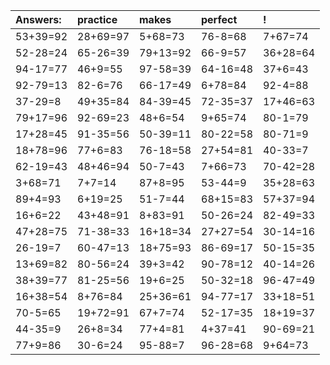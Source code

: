 | Answers: | practice | makes | perfect | ! |
| :--- | :--- | :--- | :--- | :--- |
| 53+39=92 | 28+69=97 | 5+68=73 | 76-8=68 | 7+67=74 | 
| 52-28=24 | 65-26=39 | 79+13=92 | 66-9=57 | 36+28=64 | 
| 94-17=77 | 46+9=55 | 97-58=39 | 64-16=48 | 37+6=43 | 
| 92-79=13 | 82-6=76 | 66-17=49 | 6+78=84 | 92-4=88 | 
| 37-29=8 | 49+35=84 | 84-39=45 | 72-35=37 | 17+46=63 | 
| 79+17=96 | 92-69=23 | 48+6=54 | 9+65=74 | 80-1=79 | 
| 17+28=45 | 91-35=56 | 50-39=11 | 80-22=58 | 80-71=9 | 
| 18+78=96 | 77+6=83 | 76-18=58 | 27+54=81 | 40-33=7 | 
| 62-19=43 | 48+46=94 | 50-7=43 | 7+66=73 | 70-42=28 | 
| 3+68=71 | 7+7=14 | 87+8=95 | 53-44=9 | 35+28=63 | 
| 89+4=93 | 6+19=25 | 51-7=44 | 68+15=83 | 57+37=94 | 
| 16+6=22 | 43+48=91 | 8+83=91 | 50-26=24 | 82-49=33 | 
| 47+28=75 | 71-38=33 | 16+18=34 | 27+27=54 | 30-14=16 | 
| 26-19=7 | 60-47=13 | 18+75=93 | 86-69=17 | 50-15=35 | 
| 13+69=82 | 80-56=24 | 39+3=42 | 90-78=12 | 40-14=26 | 
| 38+39=77 | 81-25=56 | 19+6=25 | 50-32=18 | 96-47=49 | 
| 16+38=54 | 8+76=84 | 25+36=61 | 94-77=17 | 33+18=51 | 
| 70-5=65 | 19+72=91 | 67+7=74 | 52-17=35 | 18+19=37 | 
| 44-35=9 | 26+8=34 | 77+4=81 | 4+37=41 | 90-69=21 | 
| 77+9=86 | 30-6=24 | 95-88=7 | 96-28=68 | 9+64=73 | 

